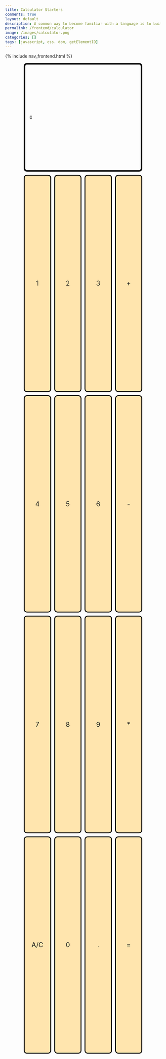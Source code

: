 ```yaml
---
title: Calculator Starters
comments: true
layout: default
description: A common way to become familiar with a language is to build a calculator.  This calculator shows off button with actions.
permalink: /frontend/calculator
image: /images/calculator.png
categories: []
tags: [javascript, css. dom, getElementID]
---
```


{% include nav_frontend.html %}
<!-- Hack 1: Test conditions on small and big numbers, report on findings -->
<!-- Hack 2: Add a common math operation that is missing from calculator -->
<!-- Hack 3: Implement 1 number operation (ie SQRT) -->

<!-- Style (CSS) implementation of the calculator. -->
<style>
/* class to create the calculator's container; uses CSS grid dsiplay to partition off buttons */
.calculator-container { 
    width: 90vw; /* this width and height is specified for mobile devices by default */
    height: 80vh;
    margin: 0 auto;

    display: grid;
    grid-template-columns: repeat(4, 1fr); /* fr is a special unit; learn more here: https://css-tricks.com/introduction-fr-css-unit/  */
    grid-template-rows: 0.5fr repeat(4, 1fr);
    gap: 10px 10px;
}

/* 
    CSS allows programmers to use media queries to change the size of classes based on the size of the device.
    This allows us to make it so that our website looks good on both mobile and desktop. If the width of the
    device is big enough, then the calculator will take up more of the screen.
*/
@media (min-width: 600px) { 
    .calculator-container {
        width: 40vw;
        height: 80vh;
    }
}

/* styling for the calculator buttons themselves */
.calculator-button {
    width: auto;
    height: auto;
    border-radius: 10px;
    background-color: #FFE5AE;
    border: 3px solid black;
    font-size: 1.5em;

    display: flex;
    justify-content: center;
    align-items: center;

    /* grid display allows programmer to specify how much of the grid an element should take up; these buttons will take up 1 row and 1 column */
    grid-column: span 1;
    grid-row: span 1;

    /* allows for smooth transition of properties and the "animation" effect to appear on hover */
    transition: all 0.5s; 
}

/* darkens the background color on hover to create a selecting effect */
.calculator-button:hover {
    background-color: #ECD5A4;
}

/* styling for the top bar which shows the results of the calculator */
.calculator-output {
    /* note how the output instead takes up 4 columns and 1 row; essentially takes up the entirety of the first row */
    grid-column: span 4;
    grid-row: span 1;

    border-radius: 10px;
    padding: 1em;
    font-size: auto;
    border: 5px solid black;

    display: flex;
    align-items: center;
}
</style>


<!-- HTML implementation of the calculator. 
    CSS sets 4 buttons (calculator-button) to a row
    All buttons have onclick JavaScript action
    All actions result in calculator-output.innerHTML change
-->
<div class="calculator-container">
    <!--result-->
    <div class="calculator-output" id="output">0</div>
    <!--row 1-->
    <div class="calculator-button" onclick="number('1')">1</div>
    <div class="calculator-button" onclick="number('2')">2</div>
    <div class="calculator-button" onclick="number('3')">3</div>
    <div class="calculator-button" onclick="operation('+')">+</div>
    <!--row 2-->
    <div class="calculator-button" onclick="number('4')">4</div>
    <div class="calculator-button" onclick="number('5')">5</div>
    <div class="calculator-button" onclick="number('6')">6</div>
    <div class="calculator-button" onclick="operation('-')">-</div>
    <!--row 3-->
    <div class="calculator-button" onclick="number('7')">7</div>
    <div class="calculator-button" onclick="number('8')">8</div>
    <div class="calculator-button" onclick="number('9')">9</div>
    <div class="calculator-button" onclick="operation('*')">*</div>
    <!--row 4-->
    <div class="calculator-button" onclick="clearCalc()">A/C</div>
    <div class="calculator-button" onclick="number('0')">0</div>
    <div class="calculator-button" onclick="number('.')">.</div>
    <div class="calculator-button" onclick="equals()">=</div>
</div>


<!-- JavaScript (JS) implementation of the calculator. -->
<script>
// initialize important variables
let output = document.getElementById("output");
let operator = null;
let firstNumber = null;
let nextReady = true;

// Number action
function number (value) { // function to input numbers into the calculator
    if (value != ".") {
        if (nextReady == true) { // nextReady is used to tell the computer when the user is going to input a completely new number
            output.innerHTML = value;
            if (value != "0") { // if statement to ensure that there are no multiple leading zeroes
                nextReady = false;
            }
        } else {
            output.innerHTML = output.innerHTML + value; // concatenation is used to add the numbers to the end of the input
        }
    } else { // special case for adding a decimal; can't have two decimals
        if (output.innerHTML.indexOf(".") == -1) {
            output.innerHTML = output.innerHTML + value;
            nextReady = false;
        }
    }
}

// Operator action
function operation (choice) { // function to input operations into the calculator
    if (firstNumber == null) { // once the operation is chosen, the displayed number is stored into the variable firstNumber
        firstNumber = parseInt(output.innerHTML);
        nextReady = true;
        operator = choice;
        return; // exits function
    }
    // occurs if there is already a number stored in the calculator
    firstNumber = calculate(firstNumber, parseFloat(output.innerHTML)); 
    operator = choice;
    output.innerHTML = firstNumber.toString();
    nextReady = true;
}

// Calculator
function calculate (first, second) { // function to calculate the result of the equation
    let result = 0;
    switch (operator) {
        case "+":
            result = first + second;
            break;
        case "-":
            result = first - second;
            break;
        case "*":
            result = first * second;
            break;
        case "/":
            result = first / second;
            break;
        default: 
            break;
    }
    return result;
}

// Equal action
function equals () { // function used when the equals button is clicked; calculates equation and displays it
    firstNumber = calculate(firstNumber, parseFloat(output.innerHTML));
    output.innerHTML = firstNumber.toString();
    nextReady = true;
}

// A/C action
function clearCalc () { // clears calculator
    firstNumber = null;
    output.innerHTML = "0";
    nextReady = true;
}
</script>